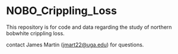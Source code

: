 # NOBO_Crippling_Loss

This repository is for code and data regarding the study of northern bobwhite crippling loss. 

contact James Martin (jmart22@uga.edu) for questions. 
